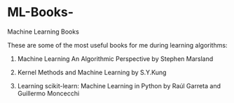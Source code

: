 # ML-Books-
Machine Learning Books

These are some of the most useful books for me during learning algorithms:

1. Machine Learning An Algorithmic Perspective by Stephen Marsland 

2. Kernel Methods and Machine Learning by S.Y.Kung

3. Learning scikit-learn: Machine Learning in Python by Raúl Garreta and Guillermo Moncecchi

